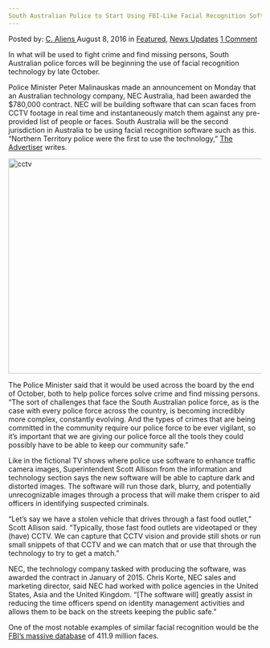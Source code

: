 ```yaml
---
South Australian Police to Start Using FBI-Like Facial Recognition Software
---
```

<article class="post-listing post-15036 post type-post status-publish format-standard has-post-thumbnail hentry category-deepdot-news category-news-updates tag-australian tag-facial tag-fbilike tag-police tag-recognition tag-software tag-south tag-start">
    <div class="post-inner">
    <p class="post-meta">
    <span>Posted by: <a href="https://www.deepdotweb.com/author/caliens/" title="">C. Aliens </a></span>
    <span>August 8, 2016</span>
    <span>in <a href="https://www.deepdotweb.com/category/deepdot-news/" rel="category tag">Featured</a>, <a href="https://www.deepdotweb.com/category/news-updates/" rel="category tag">News Updates</a></span>
    <span><a href="https://www.deepdotweb.com/2016/08/08/south-australian-police-start-using-fbi-like-facial-recognition-software/#comments">1 Comment</a></span>
    </p>
    <div class="clear"></div>
    <div class="entry">
    <p>In what will be used to fight crime and find missing persons, South Australian police forces will be beginning the use of facial recognition technology by late October.</p>
    <p>Police Minister Peter Malinauskas made an announcement on Monday that an Australian technology company, NEC Australia, had been awarded the $780,000 contract. NEC will be building software that can scan faces from CCTV footage in real time and instantaneously match them against any pre-provided list of people or faces. South Australia will be the second jurisdiction in Australia to be using facial recognition software such as this. “Northern Territory police were the first to use the technology,” <a href="http://www.adelaidenow.com.au/news/south-australia/sa-police-to-roll-out-facial-recognition-technology-by-late-october/news-story/7b1a77142fdeb24752a507918c359df9">The Advertiser</a> writes.</p>
    <p><a href="https://www.deepdotweb.com/wp-content/uploads/2016/08/cctv.jpg"><img class="aligncenter size-full wp-image-15038" src="https://www.deepdotweb.com/wp-content/uploads/2016/08/cctv.jpg" alt="cctv" width="640" height="427" srcset="https://www.deepdotweb.com/wp-content/uploads/2016/08/cctv.jpg 640w, https://www.deepdotweb.com/wp-content/uploads/2016/08/cctv-300x200.jpg 300w" sizes="(max-width: 640px) 100vw, 640px" /></a></p>
    <p>The Police Minister said that it would be used across the board by the end of October, both to help police forces solve crime and find missing persons. “The sort of challenges that face the South Australian police force, as is the case with every police force across the country, is becoming incredibly more complex, constantly evolving. And the types of crimes that are being committed in the community require our police force to be ever vigilant, so it’s important that we are giving our police force all the tools they could possibly have to be able to keep our community safe.”</p>
    <p>Like in the fictional TV shows where police use software to enhance traffic camera images, Superintendent Scott Allison from the information and technology section says the new software will be able to capture dark and distorted images. The software will run those dark, blurry, and potentially unrecognizable images through a process that will make them crisper to aid officers in identifying suspected criminals.</p>
    <p>“Let’s say we have a stolen vehicle that drives through a fast food outlet,” Scott Allison said. “Typically, those fast food outlets are videotaped or they (have) CCTV. We can capture that CCTV vision and provide still shots or run small snippets of that CCTV and we can match that or use that through the technology to try to get a match.”</p>
    <p>NEC, the technology company tasked with producing the software, was awarded the contract in January of 2015. Chris Korte, NEC sales and marketing director, said NEC had worked with police agencies in the United States, Asia and the United Kingdom. “[The software will] greatly assist in reducing the time officers spend on identity management activities and allows them to be back on the streets keeping the public safe.”</p>
    <p>One of the most notable examples of similar facial recognition would be the <a href="https://www.deepdotweb.com/2016/07/03/gao-report-fbi-face-recognition-database-consists-411-9-million-images/">FBI&#8217;s massive database</a> of 411.9 million faces.</p>
    </div>
    <span style="display:none"><a href="https://www.deepdotweb.com/tag/australian/" rel="tag">australian</a> <a href="https://www.deepdotweb.com/tag/facial/" rel="tag">facial</a> <a href="https://www.deepdotweb.com/tag/fbilike/" rel="tag">fbilike</a> <a href="https://www.deepdotweb.com/tag/police/" rel="tag">police</a> <a href="https://www.deepdotweb.com/tag/recognition/" rel="tag">recognition</a> <a href="https://www.deepdotweb.com/tag/software/" rel="tag">software</a> <a href="https://www.deepdotweb.com/tag/south/" rel="tag">south</a> <a href="https://www.deepdotweb.com/tag/start/" rel="tag">start</a></span> <span style="display:none" class="updated">2016-08-08</span>
    <div style="display:none" class="vcard author" itemprop="author" itemscope itemtype="http://schema.org/Person"><strong class="fn" itemprop="name"><a href="https://www.deepdotweb.com/author/caliens/" title="Posts by C. Aliens" rel="author">C. Aliens</a></strong></div>
    </div>
</article>

